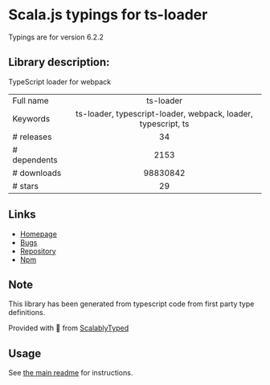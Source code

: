 
# Scala.js typings for ts-loader

Typings are for version 6.2.2

## Library description:
TypeScript loader for webpack

|                    |                 |
| ------------------ | :-------------: |
| Full name          | ts-loader |
| Keywords           | ts-loader, typescript-loader, webpack, loader, typescript, ts |
| # releases         | 34 |
| # dependents       | 2153 |
| # downloads        | 98830842 |
| # stars            | 29 |

## Links
- [Homepage](https://github.com/TypeStrong/ts-loader)
- [Bugs](https://github.com/TypeStrong/ts-loader/issues)
- [Repository](https://github.com/TypeStrong/ts-loader)
- [Npm](https://www.npmjs.com/package/ts-loader)
    


## Note
This library has been generated from typescript code from first party type definitions.

Provided with :purple_heart: from [ScalablyTyped](https://github.com/oyvindberg/ScalablyTyped)

## Usage
See [the main readme](../../readme.md) for instructions.


